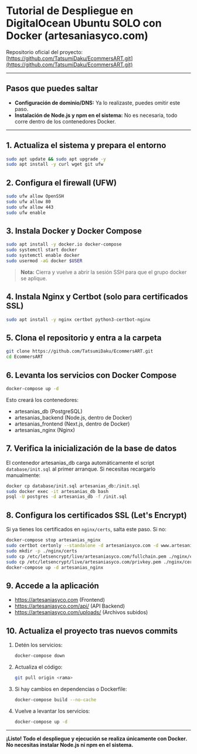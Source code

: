 # Tutorial de Despliegue en DigitalOcean Ubuntu SOLO con Docker (artesaniasyco.com)

Repositorio oficial del proyecto: [https://github.com/TatsumiDaku/EcommersART.git](https://github.com/TatsumiDaku/EcommersART.git)

---

## Pasos que puedes saltar
- **Configuración de dominio/DNS:** Ya lo realizaste, puedes omitir este paso.
- **Instalación de Node.js y npm en el sistema:** No es necesaria, todo corre dentro de los contenedores Docker.

---

## 1. Actualiza el sistema y prepara el entorno
```bash
sudo apt update && sudo apt upgrade -y
sudo apt install -y curl wget git ufw
```

## 2. Configura el firewall (UFW)
```bash
sudo ufw allow OpenSSH
sudo ufw allow 80
sudo ufw allow 443
sudo ufw enable
```

## 3. Instala Docker y Docker Compose
```bash
sudo apt install -y docker.io docker-compose
sudo systemctl start docker
sudo systemctl enable docker
sudo usermod -aG docker $USER
```
> **Nota:** Cierra y vuelve a abrir la sesión SSH para que el grupo docker se aplique.

## 4. Instala Nginx y Certbot (solo para certificados SSL)
```bash
sudo apt install -y nginx certbot python3-certbot-nginx
```

## 5. Clona el repositorio y entra a la carpeta
```bash
git clone https://github.com/TatsumiDaku/EcommersART.git
cd EcommersART
```

## 6. Levanta los servicios con Docker Compose
```bash
docker-compose up -d
```
Esto creará los contenedores:
- artesanias_db (PostgreSQL)
- artesanias_backend (Node.js, dentro de Docker)
- artesanias_frontend (Next.js, dentro de Docker)
- artesanias_nginx (Nginx)

## 7. Verifica la inicialización de la base de datos
El contenedor artesanias_db carga automáticamente el script `database/init.sql` al primer arranque. Si necesitas recargarlo manualmente:
```bash
docker cp database/init.sql artesanias_db:/init.sql
sudo docker exec -it artesanias_db bash
psql -U postgres -d artesanias_db -f /init.sql
```

## 8. Configura los certificados SSL (Let's Encrypt)
Si ya tienes los certificados en `nginx/certs`, salta este paso. Si no:
```bash
docker-compose stop artesanias_nginx
sudo certbot certonly --standalone -d artesaniasyco.com -d www.artesaniasyco.com
sudo mkdir -p ./nginx/certs
sudo cp /etc/letsencrypt/live/artesaniasyco.com/fullchain.pem ./nginx/certs/
sudo cp /etc/letsencrypt/live/artesaniasyco.com/privkey.pem ./nginx/certs/
docker-compose up -d artesanias_nginx
```

## 9. Accede a la aplicación
- https://artesaniasyco.com (Frontend)
- https://artesaniasyco.com/api/ (API Backend)
- https://artesaniasyco.com/uploads/ (Archivos subidos)

## 10. Actualiza el proyecto tras nuevos commits
1. Detén los servicios:
   ```bash
   docker-compose down
   ```
2. Actualiza el código:
   ```bash
   git pull origin <rama>
   ```
3. Si hay cambios en dependencias o Dockerfile:
   ```bash
   docker-compose build --no-cache
   ```
4. Vuelve a levantar los servicios:
   ```bash
   docker-compose up -d
   ```

---

**¡Listo! Todo el despliegue y ejecución se realiza únicamente con Docker. No necesitas instalar Node.js ni npm en el sistema.** 